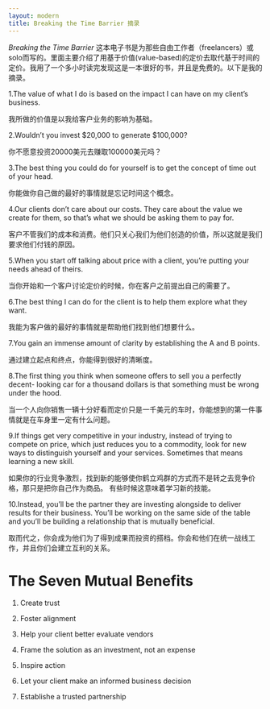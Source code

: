 ```yaml
---
layout: modern
title: Breaking the Time Barrier 摘录
---
```


_Breaking the Time Barrier_ 这本电子书是为那些自由工作者（freelancers）或solo而写的。里面主要介绍了用基于价值(value-based)的定价去取代基于时间的定价。我用了一个多小时读完发现这是一本很好的书，并且是免费的。以下是我的摘录。

1.The value of what I do is based on the impact I can have on my client’s business.

我所做的价值是以我给客户业务的影响为基础。

2.Wouldn’t you invest $20,000 to generate $100,000?

你不愿意投资20000美元去赚取100000美元吗？

3.The best thing you could do for yourself is to get the concept of time out of your head.

你能做你自己做的最好的事情就是忘记时间这个概念。

4.Our clients don’t care about our costs. They care about the value we create for them, so that’s what we should be asking them to pay for.

客户不管我们的成本和消费。他们只关心我们为他们创造的价值，所以这就是我们要求他们付钱的原因。

5.When you start off talking about price with a client, you’re putting your needs ahead of theirs.

当你开始和一个客户讨论定价的时候，你在客户之前提出自己的需要了。

6.The best thing I can do for the client is to help them explore what they want.

我能为客户做的最好的事情就是帮助他们找到他们想要什么。

7.You gain an immense amount of clarity by establishing the A and B points.

通过建立起点和终点，你能得到很好的清晰度。

8.The first thing you think when someone offers to sell you a perfectly decent- looking car for a thousand dollars is that something must be wrong under the hood.

当一个人向你销售一辆十分好看而定价只是一千美元的车时，你能想到的第一件事情就是在车身里一定有什么问题。

9.If things get very competitive in your industry, instead of trying to compete on price, which just reduces you to a commodity, look for new ways to distinguish yourself and your services. Sometimes that means learning a new skill.

如果你的行业竞争激烈，找到新的能够使你鹤立鸡群的方式而不是转之去竞争价格，那只是把你自己作为商品。 有些时候这意味着学习新的技能。

10.Instead, you’ll be the partner they are investing alongside to deliver results for their business. You’ll be working on the same side of the table and you’ll be building a relationship that is mutually beneficial.

取而代之，你会成为他们为了得到成果而投资的搭档。你会和他们在统一战线工作，并且你们会建立互利的关系。

The Seven Mutual Benefits
======

1. Create trust

2. Foster alignment

3. Help your client better evaluate vendors

4. Frame the solution as an investment, not an expense

5. Inspire action

6. Let your client make an informed business decision

7. Establishe a trusted partnership